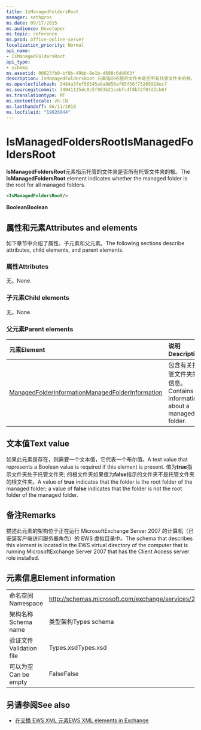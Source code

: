 ```yaml
---
title: IsManagedFoldersRoot
manager: sethgros
ms.date: 09/17/2015
ms.audience: Developer
ms.topic: reference
ms.prod: office-online-server
localization_priority: Normal
api_name:
- IsManagedFoldersRoot
api_type:
- schema
ms.assetid: 00823fb9-bf8b-49bb-8e1b-d698c6d4063f
description: IsManagedFoldersRoot 元素指示托管的文件夹是否所有托管文件夹的根。
ms.openlocfilehash: 3484a3fef56545a9a8d56af65f56f75205918ec7
ms.sourcegitcommit: 34041125dc8c5f993b21cebfc4f8b72f0fd2cb6f
ms.translationtype: MT
ms.contentlocale: zh-CN
ms.lasthandoff: 06/11/2018
ms.locfileid: "19826044"
---
```

# <a name="ismanagedfoldersroot"></a><span data-ttu-id="45339-103">IsManagedFoldersRoot</span><span class="sxs-lookup"><span data-stu-id="45339-103">IsManagedFoldersRoot</span></span>

<span data-ttu-id="45339-104">**IsManagedFoldersRoot**元素指示托管的文件夹是否所有托管文件夹的根。</span><span class="sxs-lookup"><span data-stu-id="45339-104">The **IsManagedFoldersRoot** element indicates whether the managed folder is the root for all managed folders.</span></span> 
  
```xml
<IsManagedFoldersRoot/>
```

 <span data-ttu-id="45339-105">**Boolean**</span><span class="sxs-lookup"><span data-stu-id="45339-105">**Boolean**</span></span>
## <a name="attributes-and-elements"></a><span data-ttu-id="45339-106">属性和元素</span><span class="sxs-lookup"><span data-stu-id="45339-106">Attributes and elements</span></span>

<span data-ttu-id="45339-107">如下章节中介绍了属性、子元素和父元素。</span><span class="sxs-lookup"><span data-stu-id="45339-107">The following sections describe attributes, child elements, and parent elements.</span></span>
  
### <a name="attributes"></a><span data-ttu-id="45339-108">属性</span><span class="sxs-lookup"><span data-stu-id="45339-108">Attributes</span></span>

<span data-ttu-id="45339-109">无。</span><span class="sxs-lookup"><span data-stu-id="45339-109">None.</span></span>
  
### <a name="child-elements"></a><span data-ttu-id="45339-110">子元素</span><span class="sxs-lookup"><span data-stu-id="45339-110">Child elements</span></span>

<span data-ttu-id="45339-111">无。</span><span class="sxs-lookup"><span data-stu-id="45339-111">None.</span></span>
  
### <a name="parent-elements"></a><span data-ttu-id="45339-112">父元素</span><span class="sxs-lookup"><span data-stu-id="45339-112">Parent elements</span></span>

|<span data-ttu-id="45339-113">**元素**</span><span class="sxs-lookup"><span data-stu-id="45339-113">**Element**</span></span>|<span data-ttu-id="45339-114">**说明**</span><span class="sxs-lookup"><span data-stu-id="45339-114">**Description**</span></span>|
|:-----|:-----|
|[<span data-ttu-id="45339-115">ManagedFolderInformation</span><span class="sxs-lookup"><span data-stu-id="45339-115">ManagedFolderInformation</span></span>](managedfolderinformation.md) <br/> |<span data-ttu-id="45339-116">包含有关托管文件夹的信息。</span><span class="sxs-lookup"><span data-stu-id="45339-116">Contains information about a managed folder.</span></span>  <br/> |
   
## <a name="text-value"></a><span data-ttu-id="45339-117">文本值</span><span class="sxs-lookup"><span data-stu-id="45339-117">Text value</span></span>

<span data-ttu-id="45339-118">如果此元素是存在，则需要一个文本值，它代表一个布尔值。</span><span class="sxs-lookup"><span data-stu-id="45339-118">A text value that represents a Boolean value is required if this element is present.</span></span> <span data-ttu-id="45339-119">值为**true**指示文件夹处于托管文件夹; 的根文件夹如果值为**false**指示的文件夹不是托管文件夹的根文件夹。</span><span class="sxs-lookup"><span data-stu-id="45339-119">A value of **true** indicates that the folder is the root folder of the managed folder; a value of **false** indicates that the folder is not the root folder of the managed folder.</span></span> 
  
## <a name="remarks"></a><span data-ttu-id="45339-120">备注</span><span class="sxs-lookup"><span data-stu-id="45339-120">Remarks</span></span>

<span data-ttu-id="45339-121">描述此元素的架构位于正在运行 MicrosoftExchange Server 2007 的计算机（已安装客户端访问服务器角色）的 EWS 虚拟目录中。</span><span class="sxs-lookup"><span data-stu-id="45339-121">The schema that describes this element is located in the EWS virtual directory of the computer that is running MicrosoftExchange Server 2007 that has the Client Access server role installed.</span></span>
  
## <a name="element-information"></a><span data-ttu-id="45339-122">元素信息</span><span class="sxs-lookup"><span data-stu-id="45339-122">Element information</span></span>

|||
|:-----|:-----|
|<span data-ttu-id="45339-123">命名空间</span><span class="sxs-lookup"><span data-stu-id="45339-123">Namespace</span></span>  <br/> |http://schemas.microsoft.com/exchange/services/2006/types  <br/> |
|<span data-ttu-id="45339-124">架构名称</span><span class="sxs-lookup"><span data-stu-id="45339-124">Schema name</span></span>  <br/> |<span data-ttu-id="45339-125">类型架构</span><span class="sxs-lookup"><span data-stu-id="45339-125">Types schema</span></span>  <br/> |
|<span data-ttu-id="45339-126">验证文件</span><span class="sxs-lookup"><span data-stu-id="45339-126">Validation file</span></span>  <br/> |<span data-ttu-id="45339-127">Types.xsd</span><span class="sxs-lookup"><span data-stu-id="45339-127">Types.xsd</span></span>  <br/> |
|<span data-ttu-id="45339-128">可以为空</span><span class="sxs-lookup"><span data-stu-id="45339-128">Can be empty</span></span>  <br/> |<span data-ttu-id="45339-129">False</span><span class="sxs-lookup"><span data-stu-id="45339-129">False</span></span>  <br/> |
   
## <a name="see-also"></a><span data-ttu-id="45339-130">另请参阅</span><span class="sxs-lookup"><span data-stu-id="45339-130">See also</span></span>



- [<span data-ttu-id="45339-131">在交换 EWS XML 元素</span><span class="sxs-lookup"><span data-stu-id="45339-131">EWS XML elements in Exchange</span></span>](ews-xml-elements-in-exchange.md)

